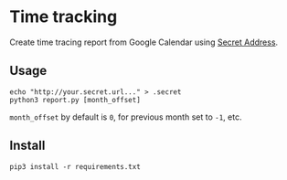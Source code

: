 # Time tracking

Create time tracing report from Google Calendar using [Secret Address](https://support.google.com/calendar/answer/37648?hl=en).

## Usage

```
echo "http://your.secret.url..." > .secret
python3 report.py [month_offset]
```

`month_offset` by default is `0`, for previous month set to `-1`, etc.

## Install

```
pip3 install -r requirements.txt
```
